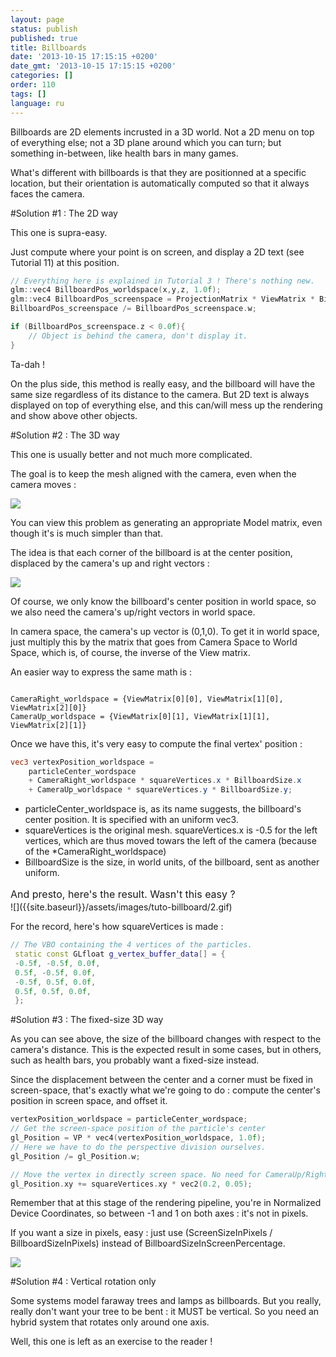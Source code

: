 ```yaml
---
layout: page
status: publish
published: true
title: Billboards
date: '2013-10-15 17:15:15 +0200'
date_gmt: '2013-10-15 17:15:15 +0200'
categories: []
order: 110
tags: []
language: ru
---
```


Billboards are 2D elements incrusted in a 3D world. Not a 2D menu on top of everything else; not a 3D plane around which you can turn; but something in-between, like health bars in many games.

What's different with billboards is that they are positionned at a specific location, but their orientation is automatically computed so that it always faces the camera.

 

#Solution #1 : The 2D way

This one is supra-easy.

Just compute where your point is on screen, and display a 2D text (see Tutorial 11) at this position.

``` cpp
// Everything here is explained in Tutorial 3 ! There's nothing new.
glm::vec4 BillboardPos_worldspace(x,y,z, 1.0f);
glm::vec4 BillboardPos_screenspace = ProjectionMatrix * ViewMatrix * BillboardPos_worldspace;
BillboardPos_screenspace /= BillboardPos_screenspace.w;

if (BillboardPos_screenspace.z < 0.0f){
    // Object is behind the camera, don't display it.
}
```

Ta-dah !

On the plus side, this method is really easy, and the billboard will have the same size regardless of its distance to the camera. But 2D text is always displayed on top of everything else, and this can/will mess up the rendering and show above other objects.

 

#Solution #2 : The 3D way

This one is usually better and not much more complicated.

The goal is to keep the mesh aligned with the camera, even when the camera moves :

![]({{site.baseurl}}/assets/images/tuto-billboard/2a.gif)


You can view this problem as generating an appropriate Model matrix, even though it's is much simpler than that.

The idea is that each corner of the billboard is at the center position, displaced by the camera's up and right vectors :

 

![]({{site.baseurl}}/assets/images/tuto-billboard/principle.png)


 

Of course, we only know the billboard's center position in world space, so we also need the camera's up/right vectors in world space.

In camera space, the camera's up vector is (0,1,0). To get it in world space, just multiply this by the matrix that goes from Camera Space to World Space, which is, of course, the inverse of the View matrix.

An easier way to express the same math is :
```

CameraRight_worldspace = {ViewMatrix[0][0], ViewMatrix[1][0], ViewMatrix[2][0]}
CameraUp_worldspace = {ViewMatrix[0][1], ViewMatrix[1][1], ViewMatrix[2][1]}
```

Once we have this, it's very easy to compute the final vertex' position :

``` glsl vs
vec3 vertexPosition_worldspace =
    particleCenter_wordspace
    + CameraRight_worldspace * squareVertices.x * BillboardSize.x
    + CameraUp_worldspace * squareVertices.y * BillboardSize.y;
```

* particleCenter_worldspace is, as its name suggests, the billboard's center position. It is specified with an uniform vec3.
* squareVertices is the original mesh. squareVertices.x is -0.5 for the left vertices, which are thus moved towars the left of the camera (because of the *CameraRight_worldspace)
* BillboardSize is the size, in world units, of the billboard, sent as another uniform.

<div><span style="font-size: medium;"><span style="line-height: 24px;">And presto, here's the result. Wasn't this easy ? </span></span><span style="font-size: 16px;"> </span></div>
![]({{site.baseurl}}/assets/images/tuto-billboard/2.gif)


 

For the record, here's how squareVertices is made :

``` cpp
// The VBO containing the 4 vertices of the particles.
 static const GLfloat g_vertex_buffer_data[] = {
 -0.5f, -0.5f, 0.0f,
 0.5f, -0.5f, 0.0f,
 -0.5f, 0.5f, 0.0f,
 0.5f, 0.5f, 0.0f,
 };
```

#Solution #3 : The fixed-size 3D way

As you can see above, the size of the billboard changes with respect to the camera's distance. This is the expected result in some cases, but in others, such as health bars, you probably want a fixed-size instead.

Since the displacement between the center and a corner must be fixed in screen-space, that's exactly what we're going to do : compute the center's position in screen space, and offset it.

``` cpp
vertexPosition_worldspace = particleCenter_wordspace;
// Get the screen-space position of the particle's center
gl_Position = VP * vec4(vertexPosition_worldspace, 1.0f);
// Here we have to do the perspective division ourselves.
gl_Position /= gl_Position.w;

// Move the vertex in directly screen space. No need for CameraUp/Right_worlspace here.
gl_Position.xy += squareVertices.xy * vec2(0.2, 0.05);
```

Remember that at this stage of the rendering pipeline, you're in Normalized Device Coordinates, so between -1 and 1 on both axes : it's not in pixels.

If you want a size in pixels, easy : just use (ScreenSizeInPixels / BillboardSizeInPixels) instead of BillboardSizeInScreenPercentage.

 

![]({{site.baseurl}}/assets/images/tuto-billboard/3.gif)


 

#Solution #4 : Vertical rotation only

Some systems model faraway trees and lamps as billboards. But you really, really don't want your tree to be bent : it MUST be vertical. So you need an hybrid system that rotates only around one axis.

Well, this one is left as an exercise to the reader !

 

 
